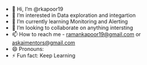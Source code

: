- 👋 Hi, I’m @rkapoor19
- 👀 I’m interested in Data exploration and integartion 
- 🌱 I’m currently learning Monitoring and Alerting
- 💞️ I’m looking to collaborate on anything intersting
- 📫 How to reach me - ramankapoor19@gmail.com or askaimentors@gmail.com
- 😄 Pronouns: 
- ⚡ Fun fact: Keep Learning 

<!---
rkapoor19/rkapoor19 is a ✨ special ✨ repository because its `README.md` (this file) appears on your GitHub profile.
You can click the Preview link to take a look at your changes.
--->
